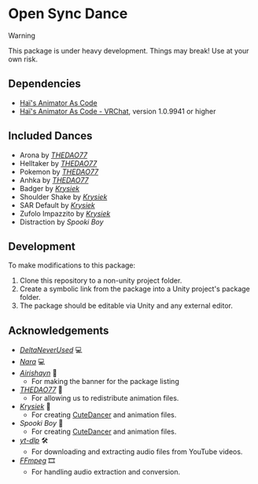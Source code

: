 # Open Sync Dance

> [!WARNING]  
> This package is under heavy development. Things may break! Use at your own risk.

## Dependencies

- [Haï's Animator As Code](https://github.com/hai-vr/av3-animator-as-code)
- [Haï's Animator As Code - VRChat](https://github.com/hai-vr/animator-as-code-vrchat), version 1.0.9941 or higher

## Included Dances

- Arona by [*THEDAO77*](https://thedao77.booth.pm/)
- Helltaker by [*THEDAO77*](https://thedao77.booth.pm/)
- Pokemon by [*THEDAO77*](https://thedao77.booth.pm/)
- Anhka by [*THEDAO77*](https://thedao77.booth.pm/)
- Badger by [*Krysiek*](https://github.com/Krysiek)
- Shoulder Shake by [*Krysiek*](https://github.com/Krysiek)
- SAR Default by [*Krysiek*](https://github.com/Krysiek)
- Zufolo Impazzito by [*Krysiek*](https://github.com/Krysiek)
- Distraction by *Spooki Boy*

## Development

To make modifications to this package:

1. Clone this repository to a non-unity project folder.
2. Create a symbolic link from the package into a Unity project's package folder.
3. The package should be editable via Unity and any external editor.

## Acknowledgements

- [*DeltaNeverUsed*](https://github.com/DeltaNeverUsed) 💻
- [*Nara*](https://github.com/Naraenda) 💻
- [*Airishayn*](https://x.com/Airishayn1/) 🎨
  - For making the banner for the package listing
- [*THEDAO77*](https://thedao77.booth.pm/) 💃
  - For allowing us to redistribute animation files.
- [*Krysiek*](https://github.com/Krysiek) 💃
  - For creating [CuteDancer](https://github.com/Krysiek/CuteDancer) and animation files.
- *Spooki Boy* 💃
  - For creating [CuteDancer](https://github.com/Krysiek/CuteDancer) and animation files.
- [*yt-dlp*](https://github.com/yt-dlp/yt-dlp) 🛠️
  - For downloading and extracting audio files from YouTube videos.
- [*FFmpeg*](https://ffmpeg.org/) 🎞️
  - For handling audio extraction and conversion.